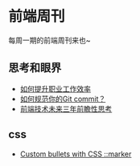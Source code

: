 # 前端周刊
每周一期的前端周刊来也~

## 思考和眼界

* [如何提升职业工作效率](https://mp.weixin.qq.com/s/zH9kFjJQ5zE9mKGEiwEYAA)
* [如何规范你的Git commit？](https://mp.weixin.qq.com/s?__biz=MzIzOTU0NTQ0MA==&mid=2247498589&idx=1&sn=c0419f08bd455de9147e47387778943e)
* [前端技术未来三年前瞻性思考](https://mp.weixin.qq.com/s/wYbj9d3bVExfu3owx7sJuQ)

## css

* [Custom bullets with CSS ::marker](https://web.dev/css-marker-pseudo-element/)
